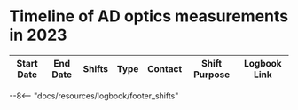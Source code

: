# Timeline of AD optics measurements in 2023

|    Start Date    | End Date | Shifts | Type | Contact  |           Shift Purpose           |                   Logbook Link                    |
|:----------------:|:--------:|:------:|:----:|:--------:|:---------------------------------:|:-------------------------------------------------:|
<!--                                                                       Logbook Links: [LINK_NAME](date, logbook_id, event_id){.logbook-link} -->

--8<-- "docs/resources/logbook/footer_shifts"